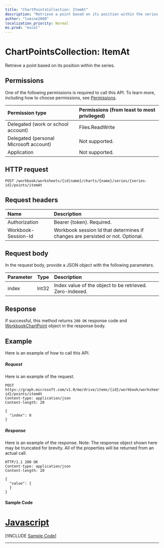```yaml
---
title: "ChartPointsCollection: ItemAt"
description: "Retrieve a point based on its position within the series."
author: "lumine2008"
localization_priority: Normal
ms.prod: "excel"
---
```


# ChartPointsCollection: ItemAt

Retrieve a point based on its position within the series.
## Permissions
One of the following permissions is required to call this API. To learn more, including how to choose permissions, see [Permissions](/graph/permissions-reference).

|Permission type      | Permissions (from least to most privileged)              |
|:--------------------|:---------------------------------------------------------|
|Delegated (work or school account) | Files.ReadWrite    |
|Delegated (personal Microsoft account) | Not supported.    |
|Application | Not supported. |

## HTTP request
<!-- { "blockType": "ignored" } -->
```http
POST /workbook/worksheets/{id|name}/charts/{name}/series/{series-id}/points/itemAt

```
## Request headers
| Name       | Description|
|:---------------|:----------|
| Authorization  | Bearer {token}. Required. |
| Workbook-Session-Id  | Workbook session Id that determines if changes are persisted or not. Optional.|

## Request body
In the request body, provide a JSON object with the following parameters.

| Parameter	   | Type	|Description|
|:---------------|:--------|:----------|
|index|Int32|Index value of the object to be retrieved. Zero-indexed.|

## Response

If successful, this method returns `200 OK` response code and [WorkbookChartPoint](../resources/chartpoint.md) object in the response body.

## Example
Here is an example of how to call this API.
##### Request
Here is an example of the request.
<!--{
  "blockType": "request",
  "isComposable": true,
  "name": "chartpointscollection_itemat",
  "idempotent": true,
  "@type": "requestBodyResourceFor.chartpointscollection_itemat"
}-->
```http
POST https://graph.microsoft.com/v1.0/me/drive/items/{id}/workbook/worksheets/{id|name}/charts/{name}/series/{series-id}/points/itemAt
Content-type: application/json
Content-length: 20

{
  "index": 8
}
```

##### Response
Here is an example of the response. Note: The response object shown here may be truncated for brevity. All of the properties will be returned from an actual call.
<!-- {
  "blockType": "response",
  "truncated": true,
  "@odata.type": "microsoft.graph.workbookChartPoint"
} -->
```http
HTTP/1.1 200 OK
Content-type: application/json
Content-length: 20

{
  "value": {
  }
}
```
#### Sample Code

# [Javascript](#tab/Javascript)
[!INCLUDE [Sample Code]( ../includes/chartpointscollection_itemat-Javascript-snippets.md)]

---


<!-- uuid: 8fcb5dbc-d5aa-4681-8e31-b001d5168d79
2015-10-25 14:57:30 UTC -->
<!-- {
  "type": "#page.annotation",
  "description": "ChartPointsCollection: ItemAt",
  "keywords": "",
  "section": "documentation",
  "tocPath": ""
}-->
